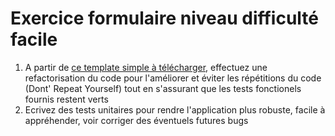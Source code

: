 # Exercice formulaire niveau difficulté facile

1. A partir de [ce template simple à télécharger](./ressources/templates/easy.zip), effectuez une refactorisation du code pour l'améliorer et éviter les répétitions du code (Dont' Repeat Yourself) tout en s'assurant que les tests fonctionels fournis restent verts
2. Ecrivez des tests unitaires pour rendre l'application plus robuste, facile à appréhender, voir corriger des éventuels futures bugs